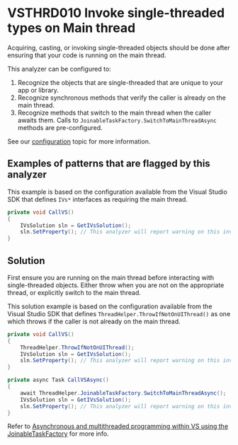 # VSTHRD010 Invoke single-threaded types on Main thread

Acquiring, casting, or invoking single-threaded objects should be done after ensuring
that your code is running on the main thread.

This analyzer can be configured to:
1. Recognize the objects that are single-threaded that are unique to your app or library.   
2. Recognize synchronous methods that verify the caller is already on the main thread.
3. Recognize methods that switch to the main thread when the caller awaits them.
   Calls to `JoinableTaskFactory.SwitchToMainThreadAsync` methods are pre-configured.

See our [configuration](configuration.md) topic for more information.

## Examples of patterns that are flagged by this analyzer

This example is based on the configuration available from the Visual Studio SDK
that defines `IVs*` interfaces as requiring the main thread.

```csharp
private void CallVS()
{
    IVsSolution sln = GetIVsSolution();
    sln.SetProperty(); // This analyzer will report warning on this invocation.
}
```

## Solution

First ensure you are running on the main thread before interacting with single-threaded objects.
Either throw when you are not on the appropriate thread, or explicitly switch to the 
main thread.

This solution example is based on the configuration available from the Visual Studio SDK
that defines `ThreadHelper.ThrowIfNotOnUIThread()` as one which throws if the caller
is not already on the main thread.

```csharp
private void CallVS()
{
    ThreadHelper.ThrowIfNotOnUIThread();
    IVsSolution sln = GetIVsSolution();
    sln.SetProperty(); // This analyzer will report warning on this invocation.
}

private async Task CallVSAsync()
{
    await ThreadHelper.JoinableTaskFactory.SwitchToMainThreadAsync();
    IVsSolution sln = GetIVsSolution();
    sln.SetProperty(); // This analyzer will report warning on this invocation.
}
```

Refer to [Asynchronous and multithreaded programming within VS using the JoinableTaskFactory](http://blogs.msdn.com/b/andrewarnottms/archive/2014/05/07/asynchronous-and-multithreaded-programming-within-vs-using-the-joinabletaskfactory/) for more info.
